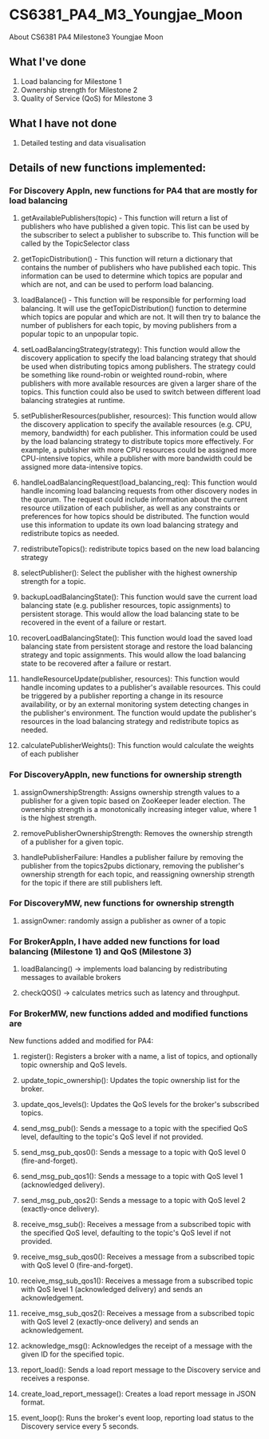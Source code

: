 # CS6381_PA4_M3_Youngjae_Moon
About CS6381 PA4 Milestone3 Youngjae Moon

## What I've done

1. Load balancing for Milestone 1
2. Ownership strength for Milestone 2
3. Quality of Service (QoS) for Milestone 3

## What I have not done

1. Detailed testing and data visualisation

## Details of new functions implemented:

### For Discovery Appln, new functions for PA4 that are mostly for load balancing

1. getAvailablePublishers(topic) - This function will return a list of publishers who have published a given topic. This list can be used by the subscriber to select a publisher to subscribe to. This function will be called by the TopicSelector class

2. getTopicDistribution() - This function will return a dictionary that contains the number of publishers who have published each topic. This information can be used to determine which topics are popular and which are not, and can be used to perform load balancing.
    
3. loadBalance() - This function will be responsible for performing load balancing. It will use the getTopicDistribution() function to determine which topics are popular and which are not. It will then try to balance the number of publishers for each topic, by moving publishers from a popular topic to an unpopular topic.
    
4. setLoadBalancingStrategy(strategy): This function would allow the discovery application to specify the load balancing strategy that should be used when distributing topics among publishers. The strategy could be something like round-robin or weighted round-robin, where publishers with more available resources are given a larger share of the topics. This function could also be used to switch between different load balancing strategies at runtime.
    
5. setPublisherResources(publisher, resources): This function would allow the discovery application to specify the available resources (e.g. CPU, memory, bandwidth) for each publisher. This information could be used by the load balancing strategy to distribute topics more effectively. For example, a publisher with more CPU resources could be assigned more CPU-intensive topics, while a publisher with more bandwidth could be assigned more data-intensive topics.
   
6. handleLoadBalancingRequest(load_balancing_req): This function would handle incoming load balancing requests from other discovery nodes in the quorum. The request could include information about the current resource utilization of each publisher, as well as any constraints or preferences for how topics should be distributed. The function would use this information to update its own load balancing strategy and redistribute topics as needed.
    
7. redistributeTopics(): redistribute topics based on the new load balancing strategy

8. selectPublisher(): Select the publisher with the highest ownership strength for a topic.

9. backupLoadBalancingState(): This function would save the current load balancing state (e.g. publisher resources, topic assignments) to persistent storage. This would allow the load balancing state to be recovered in the event of a failure or restart.
    
10. recoverLoadBalancingState(): This function would load the saved load balancing state from persistent storage and restore the load balancing strategy and topic assignments. This would allow the load balancing state to be recovered after a failure or restart.

11. handleResourceUpdate(publisher, resources): This function would handle incoming updates to a publisher's available resources. This could be triggered by a publisher reporting a change in its resource availability, or by an external monitoring system detecting changes in the publisher's environment. The function would update the publisher's resources in the load balancing strategy and redistribute topics as needed.

12. calculatePublisherWeights(): This function would calculate the weights of each publisher


### For DiscoveryAppln, new functions for ownership strength

1. assignOwnershipStrength: Assigns ownership strength values to a publisher for a given topic based on ZooKeeper leader election. The ownership strength is a monotonically increasing integer value, where 1 is the highest strength.
    
2. removePublisherOwnershipStrength: Removes the ownership strength of a publisher for a given topic.

3. handlePublisherFailure: Handles a publisher failure by removing the publisher from the topics2pubs dictionary, removing the publisher's ownership strength for each topic, and reassigning ownership strength for the topic if there are still publishers left.

### For DiscoveryMW, new functions for ownership strength

1. assignOwner: randomly assign a publisher as owner of a topic

### For BrokerAppln, I have added new functions for load balancing (Milestone 1) and QoS (Milestone 3)

1. loadBalancing() -> implements load balancing by redistributing messages to available brokers

2. checkQOS() -> calculates metrics such as latency and throughput.

### For BrokerMW, new functions added and modified functions are

New functions added and modified for PA4:

1. register(): Registers a broker with a name, a list of topics, and optionally topic ownership and QoS levels.
    
2. update_topic_ownership(): Updates the topic ownership list for the broker.
    
3. update_qos_levels(): Updates the QoS levels for the broker's subscribed topics.
    
4. send_msg_pub(): Sends a message to a topic with the specified QoS level, defaulting to the topic's QoS level if not provided.

5. send_msg_pub_qos0(): Sends a message to a topic with QoS level 0 (fire-and-forget).

6. send_msg_pub_qos1(): Sends a message to a topic with QoS level 1 (acknowledged delivery).

7. send_msg_pub_qos2(): Sends a message to a topic with QoS level 2 (exactly-once delivery).

8. receive_msg_sub(): Receives a message from a subscribed topic with the specified QoS level, defaulting to the topic's QoS level if not provided.
    
9. receive_msg_sub_qos0(): Receives a message from a subscribed topic with QoS level 0 (fire-and-forget).
    
10. receive_msg_sub_qos1(): Receives a message from a subscribed topic with QoS level 1 (acknowledged delivery) and sends an acknowledgement.
   
11. receive_msg_sub_qos2(): Receives a message from a subscribed topic with QoS level 2 (exactly-once delivery) and sends an acknowledgement.
    
12. acknowledge_msg(): Acknowledges the receipt of a message with the given ID for the specified topic.
    
13. report_load(): Sends a load report message to the Discovery service and receives a response.

14. create_load_report_message(): Creates a load report message in JSON format.

15. event_loop(): Runs the broker's event loop, reporting load status to the Discovery service every 5 seconds.


